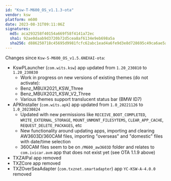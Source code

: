 ```yaml
---
id: "Ksw-T-M600_OS_v1.1.3-ota"
vendor: ksw
platform: m600
date: 2023-08-31T09:11:06Z
signatures:
  md5: aca293258f40154a669f58f4141a72ec
  sha1: 92ae0daab9d3720b72d5cea8af6134e9eb698a5a
  sha256: d886250718c45695d9981fcfc62abc1ead4a6fe9d3e8d728695c49ca6ae5ad0e
---
```

Changes since `Ksw-S-M600_OS_v1.5.6NEXAI-ota`:
- KswPLauncher (`com.wits.ksw`)  app updated from `1.20_230810` to `1.20_230830`
    - Work in progress on new versions of existing themes (do not activate):
    - Benz_MBUX2021_KSW_Three
    - Benz_MBUX2021_KSW_V2_Three
    - Various themes support translucent status bar (BMW ID7)
- APKInstaller (`com.wits.apk`) app updated from `1.0_20221126` to `1.0_20230824`
    - Updated with new permissions like `RECEIVE_BOOT_COMPLETED`, `WRITE_EXTERNAL_STORAGE`, `MOUNT_UNMONT_FILESYTEMS`, `CLEAR_APP_CACHE`, `REQUEST_DELETE_PACKAGES`, etc
    - New functionality around updating apps, importing and clearing AW3603D/360CAM files, importing "overseas" and "domestic" files with date/time selection
    - 360CAM files seem to be on `/M600_aw3603D` folder and relates to `com.ivicar.avm` app that does not exist yet (see OTA 1.1.9 above)
- TXZAIPal app removed
- TXZCore app removed
- TXZOverSeaAdapter (`com.txznet.smartadapter`) app `YC-KSW-A-4.0.0` removed

